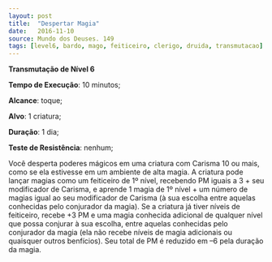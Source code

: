 ```yaml
---
layout: post
title:  "Despertar Magia"
date:   2016-11-10
source: Mundo dos Deuses. 149
tags: [level6, bardo, mago, feiticeiro, clerigo, druida, transmutacao]
---
```


**Transmutação de Nível 6**

**Tempo de Execução**: 10 minutos;

**Alcance**: toque;

**Alvo**: 1 criatura;

**Duração**: 1 dia;

**Teste de Resistência**: nenhum;

Você desperta poderes mágicos em uma criatura com 
Carisma 10 ou mais, como se ela estivesse em um ambiente de 
alta magia. A criatura pode lançar magias como um feiticeiro 
de 1º nível, recebendo PM iguais a 3 + seu modificador de 
Carisma, e aprende 1 magia de 1º nível + um número de magias igual ao seu modificador de Carisma (à sua escolha entre 
aquelas conhecidas pelo conjurador da magia). Se a criatura já 
tiver níveis de feiticeiro, recebe +3 PM e uma magia conhecida 
adicional de qualquer nível que possa conjurar à sua escolha, 
entre aquelas conhecidas pelo conjurador da magia (ela não recebe níveis de magia adicionais ou quaisquer outros benfícios).
Seu total de PM é reduzido em –6 pela duração da magia.